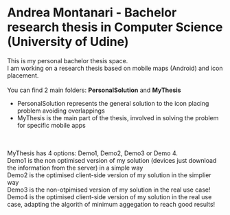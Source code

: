 # Andrea Montanari - Bachelor research thesis in Computer Science (University of Udine)
This is my personal bachelor thesis space.
<br>
I am working on a research thesis based on mobile maps (Android) and icon placement.
<br>
<br>
You can find 2 main folders: <b>PersonalSolution</b> and <b>MyThesis</b>
<ul>
<li>PersonalSolution represents the general solution to the icon placing problem avoiding overlappings
<li>MyThesis is the main part of the thesis, involved in solving the problem for specific mobile apps
</ul>
<br>
<br>
MyThesis has 4 options: Demo1, Demo2, Demo3 or Demo 4.
<br>
Demo1 is the non optimised version of my solution (devices just download the information from the server) in a simple way
<br>
Demo2 is the optimised client-side version of my solution in the simplier way
<br>
Demo3 is the non-otpimised version of my solution in the real use case!
<br>
Demo4 is the optimised client-side version of my solution in the real use case, adapting the algorith of minimum aggegation to reach good results!






